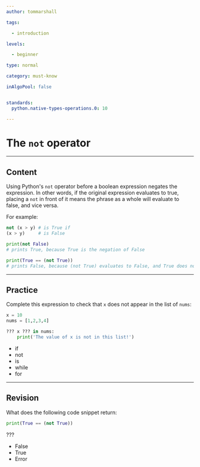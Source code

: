 ```yaml
---
author: tommarshall

tags:

  - introduction

levels:

  - beginner

type: normal

category: must-know

inAlgoPool: false


standards:
  python.native-types-operations.0: 10

---
```


# The `not` operator

---
## Content

Using Python's `not` operator before a boolean expression negates the expression. In other words, if the original expression evaluates to true, placing a `not` in front of it means the phrase as a whole will evaluate to false, and vice versa.

For example:

```python
not (x > y) # is True if
(x > y)     # is False
```

```python
print(not False)
# prints True, because True is the negation of False

print(True == (not True))
# prints False, because (not True) evaluates to False, and True does not equal False
```

---
## Practice

Complete this expression to check that `x` does not appear in the list of `nums`:

```python
x = 10
nums = [1,2,3,4]

??? x ??? in nums:
    print('The value of x is not in this list!')
```

* if
* not
* is
* while
* for

---
## Revision

What does the following code snippet return:

```python
print(True == (not True))
```
???


* False
* True
* Error
